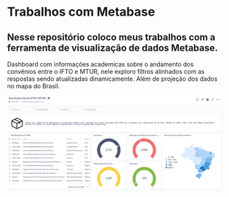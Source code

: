 # Trabalhos com Metabase

## Nesse repositório coloco meus trabalhos com a ferramenta de visualização de dados Metabase.
Dashboard com informações academicas sobre o andamento dos convênios entre o IFTO e MTUR, nele exploro filtros alinhados com as respostas sendo atualizadas dinamicamente. Além de projeção dos dados no mapa do Brasil.

![Dados](https://raw.githubusercontent.com/rodrigooporto/TrabalhosMetabase/main/IFTO_MTUR_Dados.png)

